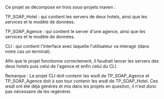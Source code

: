 Ce projet se décompose en trois sous-projets maven :

TP_SOAP_Hotel : qui contient les servers de deux hotels, ainsi que les services et le modèle de données.

TP_SOAP_Agence : qui contient le server d'une agence, ainsi que les services et le modèle de données.

CLI : qui contient l'interface avec laquelle l'utilisateur va interagir (dans notre cas un terminal).

Afin que le projet fonctionne correctement, il faudrait lancer les servers des deux hotels puis celui de l'agence et enfin celui du CLI.

Remarque : Le projet CLI doit contenir les wsdl de TP_SOAP_Agence et TP_SOAP_Agence doit à son tour contenir les wsdl de TP_SOAP_Hotel. Ces wsdl ont été déjà générés et mis dans les projets en question, il n'est donc pas nécessaire de les regénérer.
